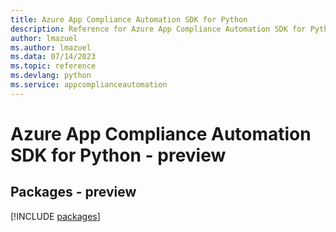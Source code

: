 ```yaml
---
title: Azure App Compliance Automation SDK for Python
description: Reference for Azure App Compliance Automation SDK for Python
author: lmazuel
ms.author: lmazuel
ms.data: 07/14/2023
ms.topic: reference
ms.devlang: python
ms.service: appcomplianceautomation
---
```

# Azure App Compliance Automation SDK for Python - preview
## Packages - preview
[!INCLUDE [packages](app-compliance-automation-index.md)]